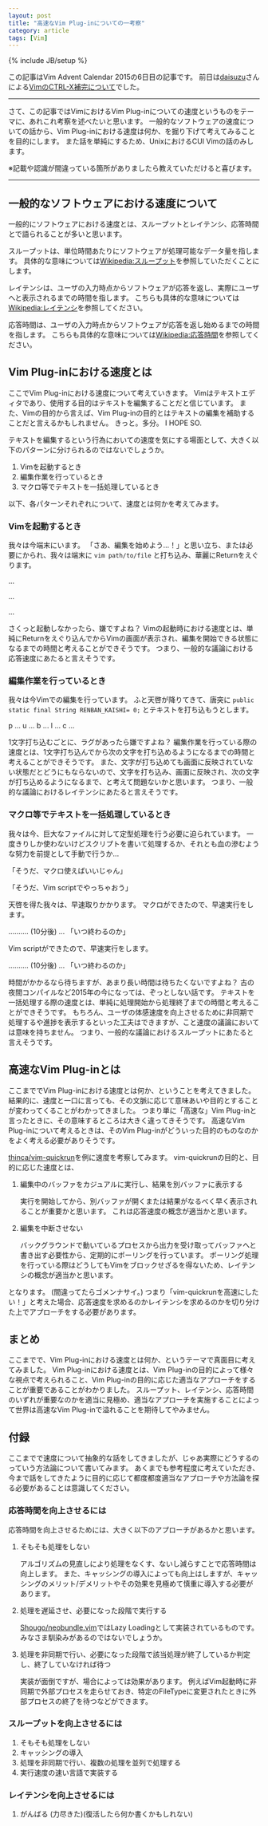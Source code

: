 ```yaml
---
layout: post
title: "高速なVim Plug-inについての一考察"
category: article
tags: [Vim]
---
```

{% include JB/setup %}

この記事はVim Advent Calendar 2015の6日目の記事です。
前日は[daisuzu](http://qiita.com/daisuzu)さんによる[VimのCTRL-X補完について](http://daisuzu.hatenablog.com/entry/2015/12/05/002129)でした。

---

さて、この記事ではVimにおけるVim Plug-inについての速度というものをテーマに、あれこれ考察を述べたいと思います。
一般的なソフトウェアの速度についての話から、Vim Plug-inにおける速度は何か、を掘り下げて考えてみることを目的にします。
また話を単純にするため、UnixにおけるCUI Vimの話のみします。

※記載や認識が間違っている箇所がありましたら教えていただけると喜びます。

---

一般的なソフトウェアにおける速度について
------------------------------------------------------------------------------------------------------------------------
一般的にソフトウェアにおける速度とは、スループットとレイテンシ、応答時間とで語られることが多いと思います。

スループットは、単位時間あたりにソフトウェアが処理可能なデータ量を指します。
具体的な意味については[Wikipedia:スループット](https://ja.wikipedia.org/wiki/%E3%82%B9%E3%83%AB%E3%83%BC%E3%83%97%E3%83%83%E3%83%88)を参照していただくことにします。

レイテンシは、ユーザの入力時点からソフトウェアが応答を返し、実際にユーザへと表示されるまでの時間を指します。
こちらも具体的な意味については[Wikipedia:レイテンシ](https://ja.wikipedia.org/wiki/%E3%83%AC%E3%82%A4%E3%83%86%E3%83%B3%E3%82%B7)を参照してください。

応答時間は、ユーザの入力時点からソフトウェアが応答を返し始めるまでの時間を指します。
こちらも具体的な意味については[Wikipedia:応答時間](https://ja.wikipedia.org/wiki/%E5%BF%9C%E7%AD%94%E6%99%82%E9%96%93)を参照してください。


Vim Plug-inにおける速度とは
------------------------------------------------------------------------------------------------------------------------
ここでVim Plug-inにおける速度について考えていきます。
Vimはテキストエディタであり、使用する目的はテキストを編集することだと信じています。
また、Vimの目的から言えば、Vim Plug-inの目的とはテキストの編集を補助することだと言えるかもしれません。
きっと。多分。 I HOPE SO.

テキストを編集するという行為においての速度を気にする場面として、大きく以下のパターンに分けられるのではないでしょうか。

1. Vimを起動するとき
1. 編集作業を行っているとき
1. マクロ等でテキストを一括処理しているとき

以下、各パターンそれぞれについて、速度とは何かを考えてみます。


### Vimを起動するとき

我々は今端末にいます。
「さあ、編集を始めよう...！」と思い立ち、または必要にかられ、我々は端末に `vim path/to/file` と打ち込み、華麗にReturnをえぐります。

...

...

...

さくっと起動しなかったら、嫌ですよね？
Vimの起動時における速度とは、単純にReturnをえぐり込んでからVimの画面が表示され、編集を開始できる状態になるまでの時間と考えることができそうです。
つまり、一般的な議論における応答速度にあたると言えそうです。


### 編集作業を行っているとき

我々は今Vimでの編集を行っています。
ふと天啓が降りてきて、唐突に `public static final String RENBAN_KAISHI= 0;` とテキストを打ち込もうとします。

p ... u ... b ... l ... c ...

1文字打ち込むごとに、ラグがあったら嫌ですよね？
編集作業を行っている際の速度とは、1文字打ち込んでから次の文字を打ち込めるようになるまでの時間と考えることができそうです。
また、文字が打ち込めても画面に反映されていない状態だとどうにもならないので、文字を打ち込み、画面に反映され、次の文字が打ち込めるようになるまで、と考えて問題ないかと思います。
つまり、一般的な議論におけるレイテンシにあたると言えそうです。


### マクロ等でテキストを一括処理しているとき

我々は今、巨大なファイルに対して定型処理を行う必要に迫られています。
一度きりしか使わないけどスクリプトを書いて処理するか、それとも血の滲むような努力を前提として手動で行うか...

「そうだ、マクロ使えばいいじゃん」

「そうだ、Vim scriptでやっちゃおう」

天啓を得た我々は、早速取りかかります。
マクロができたので、早速実行をします。

.......... (10分後) ... 「いつ終わるのか」

Vim scriptができたので、早速実行をします。

.......... (10分後) ... 「いつ終わるのか」

時間がかかるなら待ちますが、あまり長い時間は待ちたくないですよね？
古の夜間コンパイルなど2015年の今になっては、ぞっとしない話です。
テキストを一括処理する際の速度とは、単純に処理開始から処理終了までの時間と考えることができそうです。
もちろん、ユーザの体感速度を向上させるために非同期で処理するや進捗を表示するといった工夫はできますが、こと速度の議論においては意味を持ちません。
つまり、一般的な議論におけるスループットにあたると言えそうです。


高速なVim Plug-inとは
------------------------------------------------------------------------------------------------------------------------
ここまででVim Plug-inにおける速度とは何か、ということを考えてきました。
結果的に、速度と一口に言っても、その文脈に応じて意味あいや目的とすることが変わってくることがわかってきました。
つまり単に「高速な」Vim Plug-inと言ったときに、その意味するところは大きく違ってきそうです。
高速なVim Plug-inについて考えるときは、そのVim Plug-inがどういった目的のものなのかをよく考える必要がありそうです。

[thinca/vim-quickrun](https://github.com/thinca/vim-quickrun)を例に速度を考察してみます。
vim-quickrunの目的と、目的に応じた速度とは、

1. 編集中のバッファをカジュアルに実行し、結果を別バッファに表示する

    実行を開始してから、別バッファが開くまたは結果がなるべく早く表示されることが重要かと思います。
    これは応答速度の概念が適当かと思います。

1. 編集を中断させない

    バックグラウンドで動いているプロセスから出力を受け取ってバッファへと書き出す必要性から、定期的にポーリングを行っています。
    ポーリング処理を行っている際はどうしてもVimをブロックせざるを得ないため、レイテンシの概念が適当かと思います。

となります。
(間違ってたらゴメンナサイ。)
つまり「vim-quickrunを高速にしたい！」と考えた場合、応答速度を求めるのかレイテンシを求めるのかを切り分けた上でアプローチをする必要があります。


まとめ
------------------------------------------------------------------------------------------------------------------------
ここまでで、Vim Plug-inにおける速度とは何か、というテーマで真面目に考えてみました。
Vim Plug-inにおける速度とは、Vim Plug-inの目的によって様々な視点で考えられること、Vim Plug-inの目的に応じた適当なアプローチをすることが重要であることがわかりました。
スループット、レイテンシ、応答時間のいずれが重要なのかを適当に見極め、適当なアプローチを実施することによって世界は高速なVim Plug-inで溢れることを期待してやみません。


付録
------------------------------------------------------------------------------------------------------------------------
ここまでで速度について抽象的な話をしてきましたが、じゃあ実際にどうするのっていう方法論について書いてみます。
あくまでも参考程度に考えていただき、今まで話をしてきたように目的に応じて都度都度適当なアプローチや方法論を探る必要があることは意識してください。

### 応答時間を向上させるには

応答時間を向上させるためには、大きく以下のアプローチがあるかと思います。

1. そもそも処理をしない

    アルゴリズムの見直しにより処理をなくす、ないし減らすことで応答時間は向上します。
    また、キャッシングの導入によっても向上はしますが、キャッシングのメリット/デメリットやその効果を見極めて慎重に導入する必要があります。

1. 処理を遅延させ、必要になった段階で実行する

    [Shougo/neobundle.vim](https://github.com/Shougo/neobundle.vim)ではLazy Loadingとして実装されているものです。
    みなさま馴染みがあるのではないでしょうか。

1. 処理を非同期で行い、必要になった段階で該当処理が終了しているか判定し、終了していなければ待つ

    実装が面倒ですが、場合によっては効果があります。
    例えばVim起動時に非同期で外部プロセスを走らせておき、特定のFileTypeに変更されたときに外部プロセスの終了を待つなどができます。


### スループットを向上させるには

1. そもそも処理をしない
1. キャッシングの導入
1. 処理を非同期で行い、複数の処理を並列で処理する
1. 実行速度の速い言語で実装する


### レイテンシを向上させるには

1. がんばる (力尽きた)(復活したら何か書くかもしれない)
